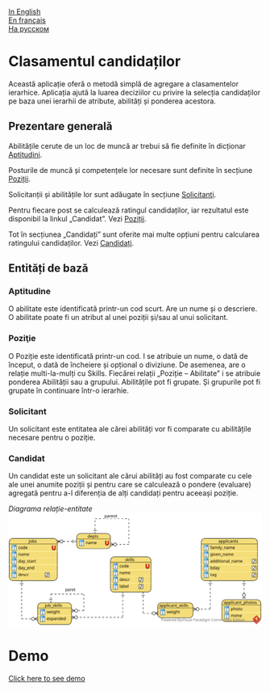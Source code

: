 [In English](https://github.com/ciukstar/candidate/blob/master/README.md)  
[En français](https://github.com/ciukstar/candidate/blob/master/README.fr.md)  
[На русском](https://github.com/ciukstar/candidate/blob/master/README.ru.md)

# Clasamentul candidaților

Această aplicație oferă o metodă simplă de agregare a clasamentelor ierarhice. Aplicația ajută la luarea deciziilor cu privire la selecția candidaților pe baza unei ierarhii de atribute, abilități și ponderea acestora.

## Prezentare generală

Abilitățile cerute de un loc de muncă ar trebui să fie definite în dicționar [Aptitudini](https://candidatero-i4rimw5qwq-de.a.run.app/skills?desc=id&offset=0&limit=5).

Posturile de muncă și competențele lor necesare sunt definite în secțiune [Poziții](https://candidatero-i4rimw5qwq-de.a.run.app/jobs?desc=id&offset=0&limit=5).

Solicitanții și abilitățile lor sunt adăugate în secțiune [Solicitanţi](https://candidatero-i4rimw5qwq-de.a.run.app/applicants?desc=id&offset=0&limit=5).

Pentru fiecare post se calculează ratingul candidaților, iar rezultatul este disponibil la linkul „Candidat”. Vezi [Poziții](https://candidatero-i4rimw5qwq-de.a.run.app/job-candidates/2).

Tot în secțiunea „Candidați” sunt oferite mai multe opțiuni pentru calcularea ratingului candidaților. Vezi [Candidați](https://candidatero-i4rimw5qwq-de.a.run.app/candidates).

## Entități de bază

### Aptitudine

O abilitate este identificată printr-un cod scurt. Are un nume și o descriere. O abilitate poate fi un atribut al unei poziții și/sau al unui solicitant.

### Poziţie

O Poziție este identificată printr-un cod. I se atribuie un nume, o dată de început, o dată de încheiere și opțional o diviziune. De asemenea, are o relație multi-la-mulți cu Skills. Fiecărei relații „Poziție – Abilitate” i se atribuie ponderea Abilității sau a grupului. Abilitățile pot fi grupate. Și grupurile pot fi grupate în continuare într-o ierarhie.

### Solicitant

Un solicitant este entitatea ale cărei abilități vor fi comparate cu abilitățile necesare pentru o poziție.

### Candidat

Un candidat este un solicitant ale cărui abilități au fost comparate cu cele ale unei anumite poziții și pentru care se calculează o pondere (evaluare) agregată pentru a-l diferenția de alți candidați pentru aceeași poziție.

*Diagrama relație-entitate*
![Entity Relationship Diagram](static/img/Candidate_ERD.svg)

# Demo

[Click here to see demo](https://candidatero-i4rimw5qwq-de.a.run.app)
